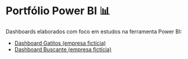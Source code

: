 # Portfólio Power BI 📊
Dashboards elaborados com foco em estudos na ferramenta Power BI:
- [Dashboard Gatitos (empresa fictícia)](https://github.com/sailegomes/Portfolio_PowerBI/tree/main/Dashboard1_Gatitos)
- [Dashboard Buscante (empresa fictícia)](https://github.com/sailegomes/Portfolio_PowerBI/tree/main/Dashboard2_Buscante)
